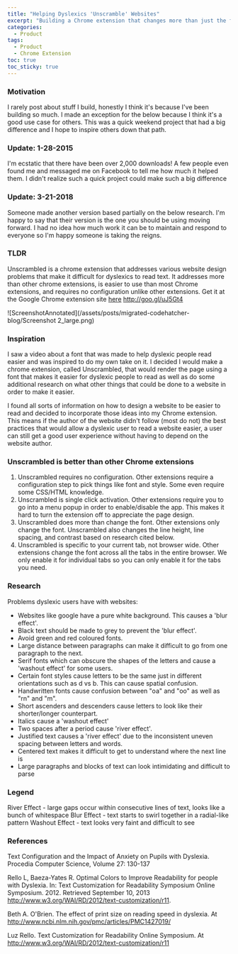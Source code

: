 ```yaml
---
title: "Helping Dyslexics 'Unscramble' Websites" 
excerpt: "Building a Chrome extension that changes more than just the font of a webpage allowing dyslexic users to have a better experience regardless of page design."
categories:
  - Product
tags:
  - Product
  - Chrome Extension
toc: true
toc_sticky: true
---
```

### Motivation
I rarely post about stuff I build, honestly I think it's because I've been building so much. I made an exception for the below because I think it's a good use case for others. This was a quick weekend project that had a big difference and I hope to inspire others down that path.

### Update: 1-28-2015
I'm ecstatic that there have been over 2,000 downloads! A few people even found me and messaged me on Facebook to tell me how much it helped them. I didn't realize such a quick project could make such a big difference

### Update: 3-21-2018
Someone made another version based partially on the below research. I'm happy to say that their version is the one you should be using moving forward. I had no idea how much work it can be to maintain and respond to everyone so I'm happy someone is taking the reigns.

### TLDR
Unscrambled is a chrome extension that addresses various website design problems that make it difficult for dyslexics to read text. It addresses more than other chrome extensions, is easier to use than most Chrome extensions, and requires no configuration unlike other extensions. Get it at the Google Chrome extension site [here](http://goo.gl/uJ5Gt4) http://goo.gl/uJ5Gt4

![ScreenshotAnnotated](/assets/posts/migrated-codehatcher-blog/Screenshot 2_large.png)

### Inspiration
I saw a video about a font that was made to help dyslexic people read easier and was inspired to do my own take on it. I decided I would make a chrome extension, called Unscrambled, that would render the page using a font that makes it easier for dyslexic people to read as well as do some additional research on what other things that could be done to a website in order to make it easier.

I found all sorts of information on how to design a website to be easier to read and decided to incorporate those ideas into my Chrome extension. This means if the author of the website didn't follow (most do not) the best practices that would allow a dyslexic user to read a website easier, a user can still get a good user experience without having to depend on the website author.

### Unscrambled is better than other Chrome extensions
1. Unscrambled requires no configuration. Other extensions require a configuration step to pick things like font and style. Some even require some CSS/HTML knowledge.
2. Unscrambled is single click activation. Other extensions require you to go into a menu popup in order to enable/disable the app. This makes it hard to turn the extension off to appreciate the page design.
3. Unscrambled does more than change the font. Other extensions only change the font. Unscrambled also changes the line height, line spacing, and contrast based on research cited below.
4. Unscrambled is specific to your current tab, not browser wide. Other extensions change the font across all the tabs in the entire browser. We only enable it for individual tabs so you can only enable it for the tabs you need.

### Research
Problems dyslexic users have with websites:
* Websites like google have a pure white background. This causes a 'blur effect'.
* Black text should be made to grey to prevent the 'blur effect'.
* Avoid green and red coloured fonts.
* Large distance between paragraphs can make it difficult to go from one paragraph to the next.
* Serif fonts which can obscure the shapes of the letters and cause a 'washout effect' for some users.
* Certain font styles cause letters to be the same just in different orientations such as d vs b. This can cause spatial confusion.
* Handwritten fonts cause confusion between "oa" and "oo" as well as "rn" and "m".
* Short ascenders and descenders cause letters to look like their shorter/longer counterpart.
* Italics cause a 'washout effect'
* Two spaces after a period cause 'river effect'.
* Justified text causes a 'river effect' due to the inconsistent uneven spacing between letters and words.
* Centered text makes it difficult to get to understand where the next line is
* Large paragraphs and blocks of text can look intimidating and difficult to parse

### Legend
River Effect - large gaps occur within consecutive lines of text, looks like a bunch of whitespace
Blur Effect - text starts to swirl together in a radial-like pattern
Washout Effect - text looks very faint and difficult to see

### References
Text Configuration and the Impact of Anxiety on Pupils with Dyslexia. Procedia Computer Science, Volume 27: 130-137

Rello L, Baeza-Yates R. Optimal Colors to Improve Readability for people with Dyslexia. In: Text Customization for Readability Symposium Online Symposium. 2012. Retrieved September 10, 2013 http://www.w3.org/WAI/RD/2012/text-customization/r11.

Beth A. O'Brien. The effect of print size on reading speed in dyslexia. At http://www.ncbi.nlm.nih.gov/pmc/articles/PMC1427019/

Luz Rello. Text Customization for Readability Online Symposium. At http://www.w3.org/WAI/RD/2012/text-customization/r11
